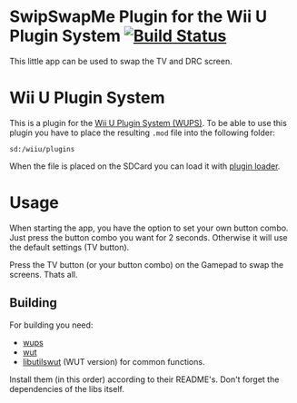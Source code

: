 # SwipSwapMe Plugin for the Wii U Plugin System [![Build Status](https://api.travis-ci.org/Maschell/SwipSwapMe.svg?branch=master)](https://travis-ci.org/Maschell/SwipSwapMe)

This little app can be used to swap the TV and DRC screen.

# Wii U Plugin System
This is a plugin for the [Wii U Plugin System (WUPS)](https://github.com/Maschell/WiiUPluginSystem/). To be able to use this plugin you have to place the resulting `.mod` file into the following folder:

```
sd:/wiiu/plugins
```
When the file is placed on the SDCard you can load it with [plugin loader](https://github.com/Maschell/WiiUPluginSystem/).

# Usage

When starting the app, you have the option to set your own button combo. Just press the button combo you want for 2 seconds.
Otherwise it will use the default settings (TV button).

Press the TV button (or your button combo) on the Gamepad to swap the screens. Thats all.

## Building

For building you need: 
- [wups](https://github.com/Maschell/WiiUPluginSystem)
- [wut](https://github.com/decaf-emu/wut)
- [libutilswut](https://github.com/Maschell/libutils/tree/wut) (WUT version) for common functions.

Install them (in this order) according to their README's. Don't forget the dependencies of the libs itself.